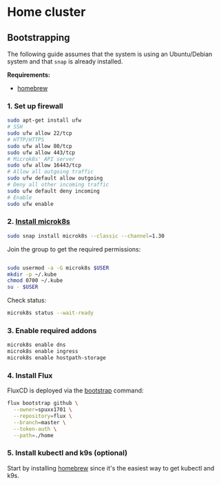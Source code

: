 # Home cluster

## Bootstrapping

The following guide assumes that the system is using an Ubuntu/Debian system and that `snap` is already installed.

**Requirements:**

* [homebrew](https://docs.brew.sh/Homebrew-on-Linux)

### 1. Set up firewall

```bash
sudo apt-get install ufw
# SSH
sudo ufw allow 22/tcp
# HTTP/HTTPS
sudo ufw allow 80/tcp
sudo ufw allow 443/tcp
# Microk8s' API server
sudo ufw allow 16443/tcp
# Allow all outgoing traffic
sudo ufw default allow outgoing
# Deny all other incoming traffic
sudo ufw default deny incoming
# Enable
sudo ufw enable
```

### 2. [Install microk8s](https://microk8s.io/docs/getting-started)

```bash
sudo snap install microk8s --classic --channel=1.30
```

Join the group to get the required permissions:

```bash

sudo usermod -a -G microk8s $USER
mkdir -p ~/.kube
chmod 0700 ~/.kube
su - $USER
```

Check status:

```bash
microk8s status --wait-ready
```

### 3. Enable required addons

```bash
microk8s enable dns
microk8s enable ingress
microk8s enable hostpath-storage
```

### 4. Install Flux

FluxCD is deployed via the [bootstrap](https://fluxcd.io/flux/cmd/flux_bootstrap/) command:

```bash
flux bootstrap github \
  --owner=spuxx1701 \
  --repository=flux \
  --branch=master \
  --token-auth \
  --path=./home
```

### 5. Install kubectl and k9s (optional)

Start by installing [homebrew](https://docs.brew.sh/Homebrew-on-Linux) since it's the easiest way to get kubectl and k9s.
